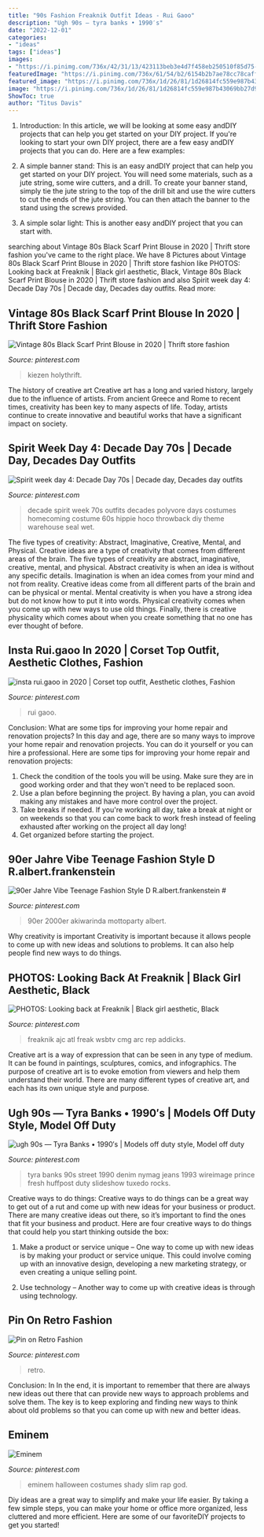```yaml
---
title: "90s Fashion Freaknik Outfit Ideas - Rui Gaoo"
description: "Ugh 90s — tyra banks • 1990′s"
date: "2022-12-01"
categories:
- "ideas"
tags: ["ideas"]
images:
- "https://i.pinimg.com/736x/42/31/13/423113beb3e4d7f458eb250510f85d75--decade-day-outfits-spirit-week-homecoming-week.jpg"
featuredImage: "https://i.pinimg.com/736x/61/54/b2/6154b2b7ae78cc78caff8048abe9e375--eminem-rap-halloween-costumes.jpg"
featured_image: "https://i.pinimg.com/736x/1d/26/81/1d26814fc559e987b43069bb27d9fa86.jpg"
image: "https://i.pinimg.com/736x/1d/26/81/1d26814fc559e987b43069bb27d9fa86.jpg"
ShowToc: true
author: "Titus Davis"
---
```



1) Introduction: In this article, we will be looking at some easy andDIY projects that can help you get started on your DIY project.
If you're looking to start your own DIY project, there are a few easy andDIY projects that you can do. Here are a few examples:
1) A simple banner stand: This is an easy andDIY project that can help you get started on your DIY project. You will need some materials, such as a jute string, some wire cutters, and a drill. To create your banner stand, simply tie the jute string to the top of the drill bit and use the wire cutters to cut the ends of the jute string. You can then attach the banner to the stand using the screws provided.

2) A simple solar light: This is another easy andDIY project that you can start with.

	

		
searching about Vintage 80s Black Scarf Print Blouse in 2020 | Thrift store fashion you've came to the right place. We have 8 Pictures about Vintage 80s Black Scarf Print Blouse in 2020 | Thrift store fashion like PHOTOS: Looking back at Freaknik | Black girl aesthetic, Black, Vintage 80s Black Scarf Print Blouse in 2020 | Thrift store fashion and also Spirit week day 4: Decade Day 70s | Decade day, Decades day outfits. Read more:
		
    
## Vintage 80s Black Scarf Print Blouse In 2020 | Thrift Store Fashion

<img loading=lazy src="https://i.pinimg.com/736x/0e/18/6a/0e186abc112f7db6e20774aa0fb26a63.jpg" onerror="this.onerror=null;this.src='https://tse1.mm.bing.net/th?id=OIP.THuqNqWLvcJ0J3EaCIEI_QHaJ3&amp;pid=15.1';" alt="Vintage 80s Black Scarf Print Blouse in 2020 | Thrift store fashion">

_Source: pinterest.com_

>kiezen holythrift. 

	

The history of creative art
Creative art has a long and varied history, largely due to the influence of artists. From ancient Greece and Rome to recent times, creativity has been key to many aspects of life. Today, artists continue to create innovative and beautiful works that have a significant impact on society.

    
## Spirit Week Day 4: Decade Day 70s | Decade Day, Decades Day Outfits

<img loading=lazy src="https://i.pinimg.com/736x/42/31/13/423113beb3e4d7f458eb250510f85d75--decade-day-outfits-spirit-week-homecoming-week.jpg" onerror="this.onerror=null;this.src='https://tse4.mm.bing.net/th?id=OIP.PRvE-Q16sgRuR75KMcQQ1QHaMU&amp;pid=15.1';" alt="Spirit week day 4: Decade Day 70s | Decade day, Decades day outfits">

_Source: pinterest.com_

>decade spirit week 70s outfits decades polyvore days costumes homecoming costume 60s hippie hoco throwback diy theme warehouse seal wet. 

	

The five types of creativity: Abstract, Imaginative, Creative, Mental, and Physical.
Creative ideas are a type of creativity that comes from different areas of the brain. The five types of creativity are abstract, imaginative, creative, mental, and physical. Abstract creativity is when an idea is without any specific details. Imagination is when an idea comes from your mind and not from reality. Creative ideas come from all different parts of the brain and can be physical or mental. Mental creativity is when you have a strong idea but do not know how to put it into words. Physical creativity comes when you come up with new ways to use old things. Finally, there is creative physicality which comes about when you create something that no one has ever thought of before.

    
## Insta Rui.gaoo In 2020 | Corset Top Outfit, Aesthetic Clothes, Fashion

<img loading=lazy src="https://i.pinimg.com/736x/19/2d/b1/192db1aad88c7821854c1b2850000b1a.jpg" onerror="this.onerror=null;this.src='https://tse3.mm.bing.net/th?id=OIP.QS1IL5_-uRXs_qOhMbItXwHaJ5&amp;pid=15.1';" alt="insta rui.gaoo in 2020 | Corset top outfit, Aesthetic clothes, Fashion">

_Source: pinterest.com_

>rui gaoo. 

	

Conclusion: What are some tips for improving your home repair and renovation projects?
In this day and age, there are so many ways to improve your home repair and renovation projects. You can do it yourself or you can hire a professional. Here are some tips for improving your home repair and renovation projects: 
1. Check the condition of the tools you will be using. Make sure they are in good working order and that they won't need to be replaced soon. 
2. Use a plan before beginning the project. By having a plan, you can avoid making any mistakes and have more control over the project. 
3. Take breaks if needed. If you're working all day, take a break at night or on weekends so that you can come back to work fresh instead of feeling exhausted after working on the project all day long! 
4. Get organized before starting the project.

    
## 90er Jahre Vibe Teenage Fashion Style D R.albert.frankenstein #

<img loading=lazy src="https://i.pinimg.com/736x/1d/26/81/1d26814fc559e987b43069bb27d9fa86.jpg" onerror="this.onerror=null;this.src='https://tse1.mm.bing.net/th?id=OIP.YEJJPXvXPEv7fqfUZxGl1QHaHa&amp;pid=15.1';" alt="90er Jahre Vibe Teenage Fashion Style D R.albert.frankenstein #">

_Source: pinterest.com_

>90er 2000er akiwarinda mottoparty albert. 

	

Why creativity is important
Creativity is important because it allows people to come up with new ideas and solutions to problems. It can also help people find new ways to do things.

    
## PHOTOS: Looking Back At Freaknik | Black Girl Aesthetic, Black

<img loading=lazy src="https://i.pinimg.com/736x/8b/4c/bd/8b4cbd0c04fff2c302a5b4a0dfdaca20.jpg" onerror="this.onerror=null;this.src='https://tse3.mm.bing.net/th?id=OIP.TVlAjmeEFjCzP2_7FyPbWwHaE1&amp;pid=15.1';" alt="PHOTOS: Looking back at Freaknik | Black girl aesthetic, Black">

_Source: pinterest.com_

>freaknik ajc atl freak wsbtv cmg arc rep addicks. 

	

Creative art is a way of expression that can be seen in any type of medium. It can be found in paintings, sculptures, comics, and infographics. The purpose of creative art is to evoke emotion from viewers and help them understand their world. There are many different types of creative art, and each has its own unique style and purpose.

    
## Ugh 90s — Tyra Banks • 1990′s | Models Off Duty Style, Model Off Duty

<img loading=lazy src="https://i.pinimg.com/736x/1d/6f/d1/1d6fd11c3a401238a7b7abd0d7602201--tyra-banks-powerful-women.jpg" onerror="this.onerror=null;this.src='https://tse4.mm.bing.net/th?id=OIP.pkgLAjusP-ebu2jafvkhtQHaK-&amp;pid=15.1';" alt="ugh 90s — Tyra Banks • 1990′s | Models off duty style, Model off duty">

_Source: pinterest.com_

>tyra banks 90s street 1990 denim nymag jeans 1993 wireimage prince fresh huffpost duty slideshow tuxedo rocks. 

	

Creative ways to do things:
Creative ways to do things can be a great way to get out of a rut and come up with new ideas for your business or product. There are many creative ideas out there, so it’s important to find the ones that fit your business and product. Here are four creative ways to do things that could help you start thinking outside the box:
1. Make a product or service unique – One way to come up with new ideas is by making your product or service unique. This could involve coming up with an innovative design, developing a new marketing strategy, or even creating a unique selling point.

2. Use technology – Another way to come up with creative ideas is through using technology.

    
## Pin On Retro Fashion

<img loading=lazy src="https://i.pinimg.com/736x/96/15/e4/9615e4115fe62b120d8dbd844b4b32f3.jpg" onerror="this.onerror=null;this.src='https://tse4.mm.bing.net/th?id=OIP.zp9gf9uUKVyWwT7Q3SP1vQHaJ4&amp;pid=15.1';" alt="Pin on Retro Fashion">

_Source: pinterest.com_

>retro. 

	

Conclusion: In
In the end, it is important to remember that there are always new ideas out there that can provide new ways to approach problems and solve them. The key is to keep exploring and finding new ways to think about old problems so that you can come up with new and better ideas.

    
## Eminem

<img loading=lazy src="https://i.pinimg.com/736x/61/54/b2/6154b2b7ae78cc78caff8048abe9e375--eminem-rap-halloween-costumes.jpg" onerror="this.onerror=null;this.src='https://tse4.mm.bing.net/th?id=OIP.hitVLqMQIIgF3VHOi1VnEgHaJ3&amp;pid=15.1';" alt="Eminem">

_Source: pinterest.com_

>eminem halloween costumes shady slim rap god. 

	

Diy ideas are a great way to simplify and make your life easier. By taking a few simple steps, you can make your home or office more organized, less cluttered and more efficient. Here are some of our favoriteDIY projects to get you started!

